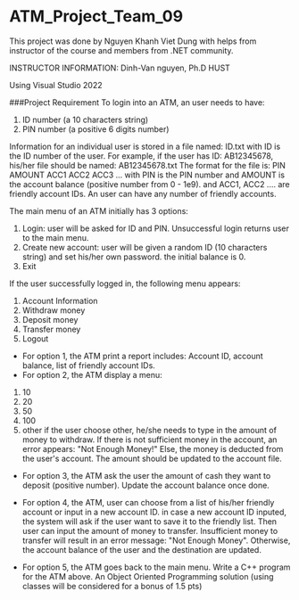 # ATM_Project_Team_09

This project was done by Nguyen Khanh Viet Dung
with helps from instructor of the course and members from .NET community.

INSTRUCTOR INFORMATION:
Dinh-Van nguyen, Ph.D
HUST

Using Visual Studio 2022

###Project Requirement
To login into an ATM, an user needs to have:
1. ID number (a 10 characters string)
2. PIN number (a positive 6 digits number)

Information for an individual user is stored in a file named: ID.txt with ID is the ID number of the user. 
For example, if the user has ID: AB12345678, his/her file should be named: AB12345678.txt
The format for the file is:
PIN AMOUNT
ACC1
ACC2
ACC3
...
with PIN is the PIN number and AMOUNT is the account balance (positive number from 0 - 1e9).
and ACC1, ACC2 .... are friendly account IDs. An user can have any number of friendly accounts. 

The main menu of an ATM initially has 3 options:
1. Login: user will be asked for ID and PIN. Unsuccessful login returns user to the main menu.
2. Create new account: user will be given a random ID (10 characters string) and set his/her own password. the initial balance is 0. 
3. Exit

If the user successfully logged in, the following menu appears:
1. Account Information
2. Withdraw money
3. Deposit money
4. Transfer money
5. Logout

- For option 1, the ATM print a report includes: Account ID, account balance, list of friendly account IDs.
- For option 2, the ATM display a menu:
1. 10
2. 20
3. 50
4. 100
5. other
if the user choose other, he/she needs to type in the amount of money to withdraw.
If there is not sufficient money in the account, an error appears: "Not Enough Money!"
Else, the money is deducted from the user's account. The amount should be updated to the account file.  

- For option 3, the ATM ask the user the amount of cash they want to deposit (positive number). Update the account balance once done.

- For option 4, the ATM, user can choose from a list of his/her friendly account or input in a new account ID.
in case a new account ID inputed, the system will ask if the user want to save it to the friendly list.
Then user can input the amount of money to transfer. 
Insufficient money to transfer will result in an error message: "Not Enough Money".
Otherwise, the account balance of the user and the destination are updated.

- For option 5, the ATM goes back to the main menu. 
Write a C++ program for the ATM above. 
An Object Oriented Programming solution (using classes will be considered for a bonus of 1.5 pts)